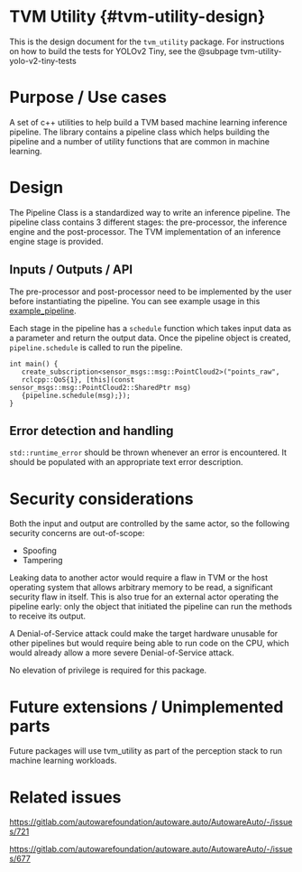TVM Utility {#tvm-utility-design}
===========

This is the design document for the `tvm_utility` package. For instructions on how to build the tests for YOLOv2 Tiny,
see the @subpage tvm-utility-yolo-v2-tiny-tests


# Purpose / Use cases

A set of c++ utilities to help build a TVM based machine learning inference pipeline. The library contains a pipeline
class which helps building the pipeline and a number of utility functions that are common in machine learning.


# Design

The Pipeline Class is a standardized way to write an inference pipeline. The pipeline class contains 3 different stages:
the pre-processor, the inference engine and the post-processor. The TVM implementation of an inference engine stage is
provided.

## Inputs / Outputs / API

The pre-processor and post-processor need to be implemented by the user before instantiating the pipeline. You can see example
usage in this [example_pipeline](../test/yolo_v2_tiny).

Each stage in the pipeline has a `schedule` function which takes input data as a parameter and return the output data.
Once the pipeline object is created, `pipeline.schedule` is called to run the pipeline.

```{cpp}
int main() {
   create_subscription<sensor_msgs::msg::PointCloud2>("points_raw",
   rclcpp::QoS{1}, [this](const sensor_msgs::msg::PointCloud2::SharedPtr msg)
   {pipeline.schedule(msg);});
}
```


## Error detection and handling

`std::runtime_error` should be thrown whenever an error is encountered. It should be populated with an appropriate text
error description.


# Security considerations

Both the input and output are controlled by the same actor, so the following security concerns are out-of-scope:
 - Spoofing
 - Tampering

Leaking data to another actor would require a flaw in TVM or the host operating system that allows arbitrary memory to
be read, a significant security flaw in itself. This is also true for an external actor operating the pipeline early:
only the object that initiated the pipeline can run the methods to receive its output.

A Denial-of-Service attack could make the target hardware unusable for other pipelines but would require being able to
run code on the CPU, which would already allow a more severe Denial-of-Service attack.

No elevation of privilege is required for this package.


# Future extensions / Unimplemented parts

Future packages will use tvm_utility as part of the perception stack to run machine learning workloads.


# Related issues

https://gitlab.com/autowarefoundation/autoware.auto/AutowareAuto/-/issues/721

https://gitlab.com/autowarefoundation/autoware.auto/AutowareAuto/-/issues/677
